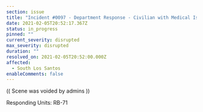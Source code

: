 ```yaml
---
section: issue
title: "Incident #0097 - Department Response - Civilian with Medical Issues"
date: 2021-02-05T20:52:17.367Z
status: in_progress
pinned: ""
current_severity: disrupted
max_severity: disrupted
duration: ""
resolved_on: 2021-02-05T20:52:00.000Z
affected:
  - South Los Santos
enableComments: false
---
```

(( Scene was voided by admins ))

Responding Units: RB-71